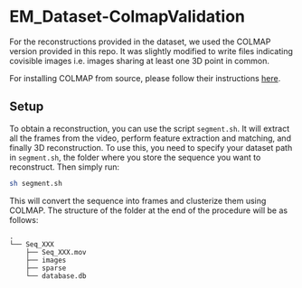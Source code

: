 # EM_Dataset-ColmapValidation

For the reconstructions provided in the dataset, we used the COLMAP version provided in this repo. It was slightly modified to write files indicating covisible images i.e. images sharing at least one 3D point in common. 

For installing COLMAP from source, please follow their instructions [here](https://colmap.github.io/install.html).

## Setup
To obtain a reconstruction, you can use the script `segment.sh`. It will extract all the frames from the video, perform feature extraction and matching, and finally 3D reconstruction. To use this, you need to specify your dataset path in `segment.sh`, the folder where you store the sequence you want to reconstruct. Then simply run:

``` bash
sh segment.sh
```

This will convert the sequence into frames and clusterize them using COLMAP. The structure of the folder at the end of the procedure will be as follows:

```
.
└── Seq_XXX
    ├── Seq_XXX.mov
    ├── images
    ├── sparse
    └── database.db           
```

